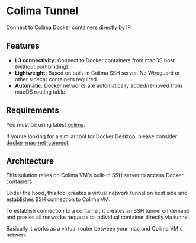 # Colima Tunnel

Connect to Colima Docker containers directly by IP.

## Features

* **L3 connectivity:** Connect to Docker containers from macOS host (without port binding).
* **Lightweight:** Based on built-in Colima SSH server. No Wireguard or other sidecar containers required.
* **Automatic**: Docker networks are automatically added/removed from macOS routing table.

## Requirements

You must be using latest [colima](https://github.com/abiosoft/colima/).

If you're looking for a similar tool for Docker Desktop, please consider [docker-mac-net-connect](https://github.com/chipmk/docker-mac-net-connect).

## Architecture

This solution relies on Colima VM's built-in SSH server to access Docker containers.

Under the hood, this tool creates a virtual network tunnel on host side and establishes
SSH connection to Colima VM.

To establish connection to a container, it creates an SSH tunnel on demand and proxies
all networks requests to individual container directly via tunnel.

Basically it works as a virtual router between your mac and Colima VM's network.

